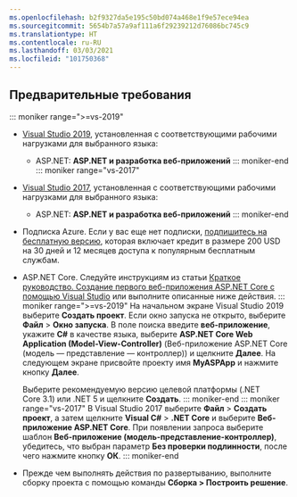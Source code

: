```yaml
---
ms.openlocfilehash: b2f9327da5e195c50bd074a468e1f9e57ece94ea
ms.sourcegitcommit: 5654b7a57a9af111a6f29239212d76086bc745c9
ms.translationtype: HT
ms.contentlocale: ru-RU
ms.lasthandoff: 03/03/2021
ms.locfileid: "101750368"
---
```

## <a name="prerequisites"></a>Предварительные требования

::: moniker range=">=vs-2019"

* [Visual Studio 2019](https://visualstudio.microsoft.com/downloads), установленная с соответствующими рабочими нагрузками для выбранного языка:
  * ASP.NET: **ASP.NET и разработка веб-приложений**
::: moniker-end
::: moniker range="vs-2017"
* [Visual Studio 2017](https://visualstudio.microsoft.com/vs/older-downloads/?utm_medium=microsoft&utm_source=docs.microsoft.com&utm_campaign=vs+2017+download), установленная с соответствующими рабочими нагрузками для выбранного языка:
  * ASP.NET: **ASP.NET и разработка веб-приложений**
::: moniker-end

* Подписка Azure. Если у вас еще нет подписки, [подпишитесь на бесплатную версию](https://azure.microsoft.com/free/dotnet/), которая включает кредит в размере 200 USD на 30 дней и 12 месяцев доступа к популярным бесплатным службам.

* ASP.NET Core. Следуйте инструкциям из статьи [Краткое руководство. Создание первого веб-приложения ASP.NET Core с помощью Visual Studio](../../ide/quickstart-aspnet-core.md) или выполните описанные ниже действия.
  ::: moniker range=">=vs-2019"
  На начальном экране Visual Studio 2019 выберите **Создать проект**. Если окно запуска не открыто, выберите **Файл** > **Окно запуска**. В поле поиска введите **веб-приложение**, укажите **C#** в качестве языка, выберите **ASP.NET Core Web Application (Model-View-Controller)** (Веб-приложение ASP.NET Core (модель — представление — контроллер)) и щелкните **Далее**. На следующем экране присвойте проекту имя **MyASPApp** и нажмите кнопку **Далее**.

  Выберите рекомендуемую версию целевой платформы (.NET Core 3.1) или .NET 5 и щелкните **Создать**.
  ::: moniker-end
  ::: moniker range="vs-2017"
  В Visual Studio 2017 выберите **Файл** > **Создать проект**, а затем щелкните **Visual C#**  >  **.NET Core** и выберите **Веб-приложение ASP.NET Core**. При появлении запроса выберите шаблон **Веб-приложение (модель-представление-контроллер)**, убедитесь, что выбран параметр **Без проверки подлинности**, после чего нажмите кнопку **ОК**.
  ::: moniker-end

* Прежде чем выполнять действия по развертыванию, выполните сборку проекта с помощью команды **Сборка > Построить решение**.